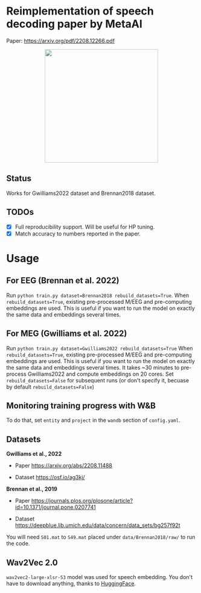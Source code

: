 # Reimplementation of speech decoding paper by MetaAI

Paper: https://arxiv.org/pdf/2208.12266.pdf

<div align="center"><img src="overview_meta2022.png" width=300></div>

## Status

Works for Gwilliams2022 dataset and Brennan2018 dataset.

## TODOs

- [x] Full reproducibility support. Will be useful for HP tuning. 
- [x] Match accuracy to numbers reported in the paper. 

# Usage

## For EEG (Brennan et al. 2022)
Run `python train.py dataset=Brennan2018 rebuild_datasets=True`.
When `rebuild_datasets=True`, existing pre-processed M/EEG and pre-computing embeddings are used. This is useful if you want to run the model on exactly the same data and embeddings several times.

## For MEG (Gwilliams et al. 2022)

Run `python train.py dataset=Gwilliams2022 rebuild_datasets=True`
When `rebuild_datasets=True`, existing pre-processed M/EEG and pre-computing embeddings are used. This is useful if you want to run the model on exactly the same data and embeddings several times. It takes ~30 minutes to pre-process Gwilliams2022 and compute embeddings on 20 cores. Set `rebuild_datasets=False` for subsequent runs (or don't specify it, becuase by default `rebuild_datasets=False`)

## Monitoring training progress with W&B

To do that, set `entity` and `project` in the `wandb` section of `config.yaml`.

## Datasets

**Gwilliams et al., 2022**

- Paper https://arxiv.org/abs/2208.11488

- Dataset https://osf.io/ag3kj/

**Brennan et al., 2019**

- Paper https://journals.plos.org/plosone/article?id=10.1371/journal.pone.0207741

- Dataset https://deepblue.lib.umich.edu/data/concern/data_sets/bg257f92t

You will need `S01.mat` to `S49.mat` placed under `data/Brennan2018/raw/` to run the code.

## Wav2Vec 2.0

`wav2vec2-large-xlsr-53` model was used for speech embedding. You don't have to download anything, thanks to [HuggingFace](https://huggingface.co/facebook/wav2vec2-large-xlsr-53).